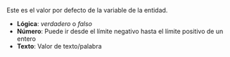 Este es el valor por defecto de la variable de la entidad.

- **Lógica**: _verdadero_ o _falso_
- **Número**: Puede ir desde el límite negativo hasta el límite positivo de un entero
- **Texto**: Valor de texto/palabra